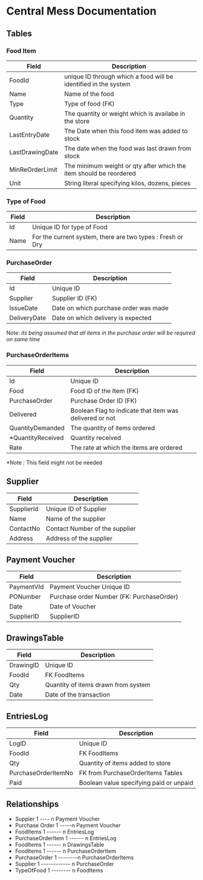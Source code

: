 # Central Mess Documentation

## Tables

### Food Item
Field | Description
-----|--------------
FoodId | unique ID through which a food will be identified in the system
Name | Name of the food
Type | Type of food (FK)
Quantity | The quantity or weight which is availabe in the store
LastEntryDate | The Date when this food item was added to stock
LastDrawingDate | The date when the food was last drawn from stock
MinReOrderLimit | The minimum weight or qty after which the item should be reordered
Unit|String literal specifying kilos, dozens, pieces

### Type of Food
Field | Description
------|-------------
Id | Unique ID for type of Food
Name | For the current system, there are two types : Fresh or Dry

### PurchaseOrder
Field | Description
------|-------------
Id| Unique ID
Supplier | Supplier ID (FK)
IssueDate | Date on which purchase order was made
DeliveryDate | Date on which delivery is expected


Note:
*its being assumed that all items in the purchase order will be required on same time*

### PurchaseOrderItems
Field | Description
------|-------------
Id  | Unique ID
Food | Food ID of the Item (FK)
PurchaseOrder | Purchase Order ID (FK)
Delivered | Boolean Flag to indicate that item was delivered or not
QuantityDemanded | The quantity of items ordered
*QuantityReceived | Quantity received
Rate | The rate at which the items are ordered

*Note : This field might not be needed

## Supplier
Field | Description
------|-------------
SupplierId | Unique ID of Supplier
Name | Name of the supplier
ContactNo | Contact Number of the supplier
Address | Address of the supplier


## Payment Voucher
Field | Description
------|-------------
PaymentVId | Payment Voucher Unique ID
PONumber | Purchase order Number (FK: PurchaseOrder)
Date | Date of Voucher
SupplierID | SupplierID

## DrawingsTable

Field|Description
-----|------------
DrawingID | Unique ID
FoodId | FK FoodItems 
Qty | Quantity of items drawn from system
Date | Date of the transaction

## EntriesLog

Field|Description
-----|------------
LogID | Unique ID
FoodId | FK FoodItems
Qty | Quantity of items added to store
PurchaseOrderItemNo | FK from PurchaseOrderItems Tables
Paid | Boolean value specifying paid or unpaid

## Relationships
 - Suppier 1 ---- n Payment Voucher 
 - Purchase Order 1 -----n Payment Voucher
 - FoodItems 1 ------ n EntriesLog
 - PurchaseOrderItem 1 ------ n EntriesLog
 - FoodItems 1 ------ n DrawingsTable
 - FoodItems 1 ------ n PurchaseOrderItem
 - PurchaseOrder 1 --------n PurchaseOrderItems
 - Supplier 1 ------------ n PurchaseOrder
 - TypeOfFood 1 -------- n FoodItems